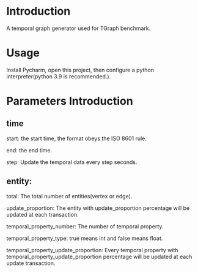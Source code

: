 # Introduction
A temporal graph generator used for TGraph benchmark.

# Usage
Install Pycharm, open this project, then configure a python interpreter(python 3.9 is recommended.).

# Parameters Introduction
## time
start: the start time, the format obeys the ISO 8601 rule.

end: the end time.

step: Update the temporal data every step seconds.

## entity:
total: The total number of entities(vertex or edge).

update_proportion: The entity with update_proportion percentage will be updated at each transaction.

temporal_property_number: The number of temporal property.

temporal_property_type: true means int and false means float.

temporal_property_update_proportion: Every temporal property with temporal_property_update_proportion percentage will be updated at each update transaction.


